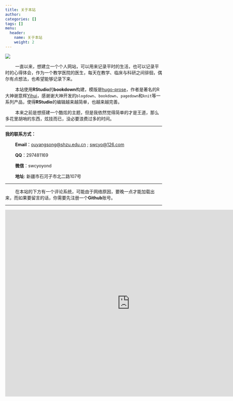 ```yaml
---
title: 关于本站
author: 
categories: []
tags: []
menu:
  header:
    name: 关于本站
    weight: 2
---
```


![](/images/blogdown.png)

   一直以来，想建立一个个人网站，可以用来记录平时的生活，也可以记录平时的心得体会，作为一个教学医院的医生，每天在教学、临床与科研之间徘徊，偶尔有点想法，也希望能够记录下来。

   本站使用**RStudio**的**bookdown**构建，模版是[hugo-prose](https://github.com/yihui/hugo-prose/)，作者是著名的R大神谢意辉[Yihui](https://yihui.org/)，感谢谢大神开发的`blogdown`、`bookdown`、`pagedown`和`knit`等一系列产品，使得**RStudio**的编辑越来越简单，也越来越完善。

   本来之前是想搭建一个酷炫的主题，但是我依然觉得简单的才是王道，那么多花里胡哨的东西，炫技而已，没必要浪费过多的时间。

------------------------------------------------------------------------

**我的联系方式：**

   **Email**：[ouyangsong\@shzu.edu.cn](mailto:ouyangsong@shzu.edu.cn "教育邮箱") ; [swcyo\@126.com](mailto:swcyo@126.com "常用邮箱")

   **QQ**：297481169

   **微信**：swcyoyond

   **地址**: 新疆市石河子市北二路107号

------------------------------------------------------------------------

   在本站的下方有一个评论系统，可能由于网络原因，要晚一点才能加载出来，而如果要留言的话，你需要先注册一个**Github**账号。

------------------------------------------------------------------------

<iframe src="https://map.baidu.com/@9580947.21,5482645.55,19z" width="800" height="600" frameborder="0" style="border:0">

</iframe>
